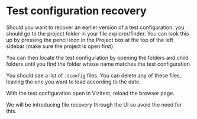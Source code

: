 # Test configuration recovery

Should you want to recover an earlier version of a test configuration, you should go to the project folder in your file explorer/finder. You can look this up by pressing the pencil icon in the Project box at the top of the left sidebar (make sure the project is open first).

You can then locate the test configuration by opening the folders and child folders until you find the folder whose name matches the test configuration.

You should see a list of ```.tconfig``` files. You can delete any of these files, leaving the one you want to load according to the date.

With the test configuration open in Vizitest, reload the browser page.

<note>
We will be introducing file recovery through the UI so avoid the need for this.
</note>